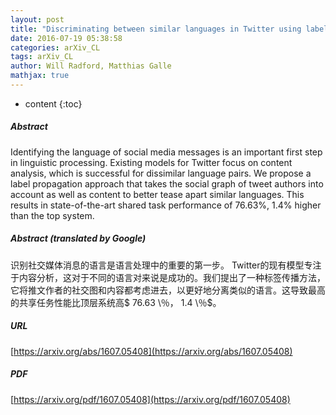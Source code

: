 ```yaml
---
layout: post
title: "Discriminating between similar languages in Twitter using label propagation"
date: 2016-07-19 05:38:58
categories: arXiv_CL
tags: arXiv_CL
author: Will Radford, Matthias Galle
mathjax: true
---
```


* content
{:toc}

##### Abstract
Identifying the language of social media messages is an important first step in linguistic processing. Existing models for Twitter focus on content analysis, which is successful for dissimilar language pairs. We propose a label propagation approach that takes the social graph of tweet authors into account as well as content to better tease apart similar languages. This results in state-of-the-art shared task performance of $76.63\%$, $1.4\%$ higher than the top system.

##### Abstract (translated by Google)
识别社交媒体消息的语言是语言处理中的重要的第一步。 Twitter的现有模型专注于内容分析，这对于不同的语言对来说是成功的。我们提出了一种标签传播方法，它将推文作者的社交图和内容都考虑进去，以更好地分离类似的语言。这导致最高的共享任务性能比顶层系统高$ 76.63 \％$，$ 1.4 \％$。

##### URL
[https://arxiv.org/abs/1607.05408](https://arxiv.org/abs/1607.05408)

##### PDF
[https://arxiv.org/pdf/1607.05408](https://arxiv.org/pdf/1607.05408)

